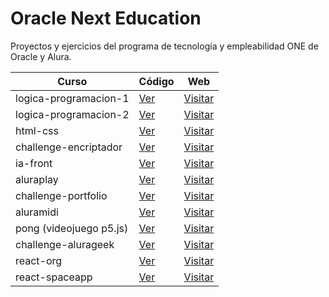 # Oracle Next Education

Proyectos y ejercicios del programa de tecnología y empleabilidad ONE de Oracle y Alura.

| Curso                 | Código                                                                                    | Web                                                                                 |
| --------------------- | ----------------------------------------------------------------------------------------- | ----------------------------------------------------------------------------------- |
| logica-programacion-1 | [Ver](https://github.com/romanrios/oracle-next-education/tree/main/logica-programacion-1) | [Visitar](https://romanrios.github.io/oracle-next-education/logica-programacion-1/) |
| logica-programacion-2 | [Ver](https://github.com/romanrios/oracle-next-education/tree/main/logica-programacion-2) | [Visitar](https://romanrios.github.io/oracle-next-education/logica-programacion-2/) |
| html-css              | [Ver](https://github.com/romanrios/oracle-next-education/tree/main/html-css)              | [Visitar](https://romanrios.github.io/oracle-next-education/html-css/)              |
| challenge-encriptador | [Ver](https://github.com/romanrios/oracle-next-education/tree/main/challenge-encriptador) | [Visitar](https://romanrios.github.io/oracle-next-education/challenge-encriptador/) |
| ia-front | [Ver](https://github.com/romanrios/oracle-next-education/tree/main/ia-front) | [Visitar](https://romanrios.github.io/oracle-next-education/ia-front/) |
| aluraplay | [Ver](https://github.com/romanrios/oracle-next-education/tree/main/aluraplay) | [Visitar](https://romanrios.github.io/oracle-next-education/aluraplay/) |
| challenge-portfolio | [Ver](https://github.com/romanrios/oracle-next-education/tree/main/challenge-portfolio) | [Visitar](https://romanrios.github.io/oracle-next-education/challenge-portfolio) |
| aluramidi | [Ver](https://github.com/romanrios/oracle-next-education/tree/main/aluramidi) | [Visitar](https://romanrios.github.io/oracle-next-education/aluramidi/) |
| pong (videojuego p5.js) | [Ver](https://github.com/romanrios/oracle-next-education/tree/main/pong) | [Visitar](https://romanrios.github.io/oracle-next-education/pong/) |
| challenge-alurageek | [Ver](https://github.com/romanrios/oracle-next-education/tree/main/challenge-alurageek) | [Visitar](https://romanrios.github.io/oracle-next-education/challenge-alurageek/) |
| react-org | [Ver](https://github.com/romanrios/oracle-next-education/tree/main/react-org) | [Visitar](https://romanrios.github.io/oracle-next-education/react-org/dist) |
| react-spaceapp | [Ver](https://github.com/romanrios/oracle-next-education/tree/main/react-spaceapp) | [Visitar](https://romanrios.github.io/oracle-next-education/react-spaceapp/dist) |